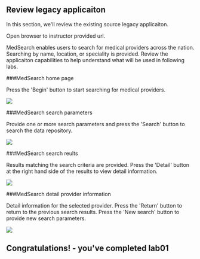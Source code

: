 

## Review legacy applicaiton

In this section, we'll review the existing source legacy applicaiton.

Open browser to instructor provided url.

MedSearch enables users to search for medical providers across the nation. Searching by name, location, or speciality is provided.  Review the applicaiton capabilities to help understand what will be used in following labs.


###MedSearch home page

Press the 'Begin' button to start searching for medical providers.

![](images/medsearch01.jpg)


###MedSearch search parameters

Provide one or more search parameters and press the 'Search' button to search the data repository.

![](images/medsearch02.jpg)


###MedSearch search reults

Results matching the search criteria are provided. Press the 'Detail' button at the right hand side of the results to view detail information.

![](images/medsearch03.jpg)


###MedSearch detail provider information

Detail information for the selected provider.  Press the 'Return' button to return to the previous search results.  Press the 'New search' button to provide new search parameters.

![](images/medsearch04.jpg)



Congratulations! - you've completed lab01
---
